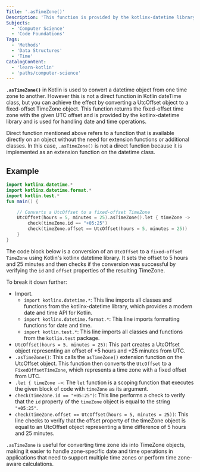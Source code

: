 ```yaml
---
Title: '.asTimeZone()'
Description: 'This function is provided by the kotlinx-datetime library, it is used to convert a datetime object from one time zone to another which makes it perfect for handling date and time operations. It returns the fixed-offset time zone with the given UTC offset'
Subjects:
  - 'Computer Science'
  - 'Code Foundations'
Tags:
  - 'Methods'
  - 'Data Structures'
  - 'Time'
CatalogContent:
  - 'learn-kotlin'
  - 'paths/computer-science'
---
```


**`.asTimeZone()`** in Kotlin is used to convert a datetime object from one time zone to another. However this is not a direct function in Kotlin dateTime class, but you can achieve the effect by converting a UtcOffset object to a fixed-offset TimeZone object. This function returns the fixed-offset time zone with the given UTC offset and is provided by the kotlinx-datetime library and is used for handling date and time operations. 

Direct function mentioned above refers to a function that is available directly on an object without the need for extension functions or additional classes. In this case, `.asTimeZone()` is not a direct function because it is implemented as an extension function on the datetime class.

## Example

``` kotlin
import kotlinx.datetime.*
import kotlinx.datetime.format.*
import kotlin.test.*
fun main() { 

    // Converts a UtcOffset to a fixed-offset TimeZone
    UtcOffset(hours = 5, minutes = 25).asTimeZone().let { timeZone ->
        check(timeZone.id == "+05:25")
        check(timeZone.offset == UtcOffset(hours = 5, minutes = 25))
    } 
}
```

The code block below is a conversion of an `UtcOffset` to a `fixed-offset TimeZone` using Kotlin's kotlinx datetime library. It sets the offset to 5 hours and 25 minutes and then checks if the conversion was successful by verifying the `id` and `offset` properties of the resulting TimeZone.

To break it down further: 

- Import.
  - `import kotlinx.datetime.*`: This line imports all classes and functions from the kotlinx-datetime library, which provides a modern date and time API for Kotlin.
  - `import kotlinx.datetime.format.*`: This line imports formatting functions for date and time.
  - `import kotlin.test.*`: This line imports all classes and functions from the `kotlin.test` package.
- `UtcOffset(hours = 5, minutes = 25)`: This part creates a UtcOffset object representing an offset of +5 hours and +25 minutes from UTC.
- `.asTimeZone()`: This calls the `asTimeZone()` extension function on the UtcOffset object. This function then converts the `UtcOffset` to a `FixedOffsetTimeZone`, which represents a time zone with a fixed offset from UTC.
- `.let { timeZone ->`: The `let` function is a scoping function that executes the given block of code with `timeZone` as its argument.
- `check(timeZone.id == "+05:25")`: This line performs a check to verify that the `id` property of the `timeZone` object is equal to the string `"+05:25"`.
- `check(timeZone.offset == UtcOffset(hours = 5, minutes = 25))`: This line checks to verify that the offset property of the timeZone object is equal to an UtcOffset object representing a time difference of 5 hours and 25 minutes.

`.asTimeZone` is useful for converting time zone ids into TimeZone objects, making it easier to handle zone-specific date and time operations in applications that need to support multiple time zones or perform time zone-aware calculations.
